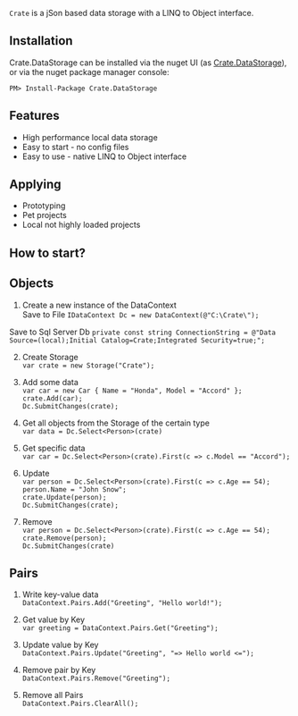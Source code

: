 `Crate` is a jSon based data storage with a LINQ to Object interface.

Installation
---

Crate.DataStorage can be installed via the nuget UI (as [Crate.DataStorage](https://www.nuget.org/packages/Crate.DataStorage/)), 
or via the nuget package manager console:

    PM> Install-Package Crate.DataStorage

Features
--

- High performance local data storage
- Easy to start - no config files
- Easy to use - native LINQ to Object interface

Applying
--
- Prototyping
- Pet projects
- Local not highly loaded projects

How to start?
---  

Objects
---

1. Create a new instance of the DataContext <br/>
Save to File
`IDataContext Dc = new DataContext(@"C:\Crate\");`

Save to Sql Server Db
`private const string ConnectionString = @"Data Source=(local);Initial Catalog=Crate;Integrated Security=true;";`

2. Create Storage <br/>
`var crate = new Storage("Crate");`

3. Add some data <br/>
`var car = new Car { Name = "Honda", Model = "Accord" };` <br/>
`crate.Add(car);` <br/>
`Dc.SubmitChanges(crate);`

4. Get all objects from the Storage of the certain type <br/>
`var data = Dc.Select<Person>(crate)`

5. Get specific data <br/>
`var car = Dc.Select<Person>(crate).First(c => c.Model == "Accord");`

6. Update <br/>
`var person = Dc.Select<Person>(crate).First(c => c.Age == 54);`<br/>
`person.Name = "John Snow";`<br/>
`crate.Update(person);`<br/>
`Dc.SubmitChanges(crate);`<br/>

7. Remove <br/>
`var person = Dc.Select<Person>(crate).First(c => c.Age == 54);`<br/>
`crate.Remove(person);`<br/>
`Dc.SubmitChanges(crate)`<br/>

Pairs
---

1. Write key-value data <br/>
`DataContext.Pairs.Add("Greeting", "Hello world!");`

2. Get value by Key <br/>
`var greeting = DataContext.Pairs.Get("Greeting");`

3. Update value by Key <br/>
`DataContext.Pairs.Update("Greeting", "=> Hello world <=");`

4. Remove pair by Key <br/>
`DataContext.Pairs.Remove("Greeting");`

5. Remove all Pairs <br/>
`DataContext.Pairs.ClearAll();`
